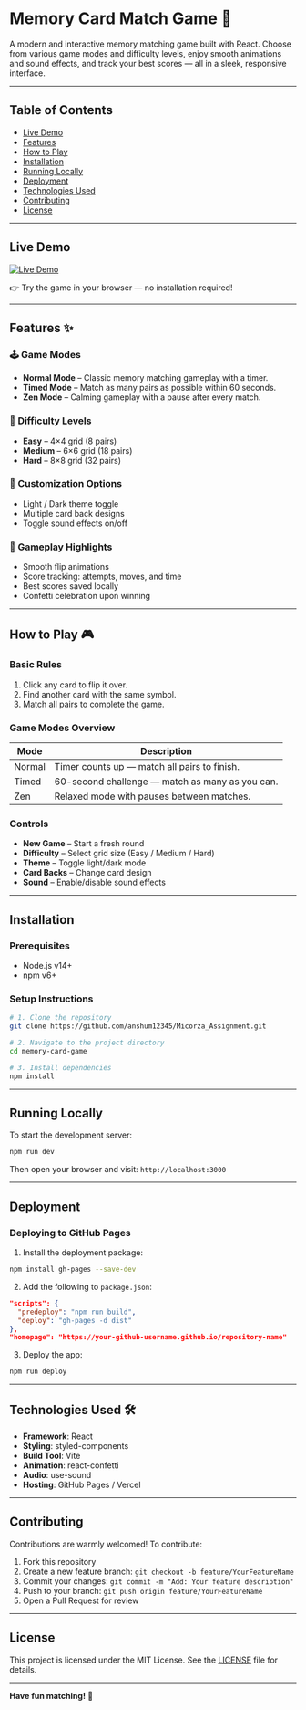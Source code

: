 # Memory Card Match Game 🎴

A modern and interactive memory matching game built with React. Choose from various game modes and difficulty levels, enjoy smooth animations and sound effects, and track your best scores — all in a sleek, responsive interface.

---

## Table of Contents

* [Live Demo](#live-demo)
* [Features](#features)
* [How to Play](#how-to-play)
* [Installation](#installation)
* [Running Locally](#running-locally)
* [Deployment](#deployment)
* [Technologies Used](#technologies-used)
* [Contributing](#contributing)
* [License](#license)

---

## Live Demo

[![Live Demo](https://img.shields.io/badge/Play%20Now-Live%20Demo-brightgreen)](https://micorza-assignment-vqcv.vercel.app/)

👉 Try the game in your browser — no installation required!

---

## Features ✨

### 🕹 Game Modes

* **Normal Mode** – Classic memory matching gameplay with a timer.
* **Timed Mode** – Match as many pairs as possible within 60 seconds.
* **Zen Mode** – Calming gameplay with a pause after every match.

### 🎯 Difficulty Levels

* **Easy** – 4×4 grid (8 pairs)
* **Medium** – 6×6 grid (18 pairs)
* **Hard** – 8×8 grid (32 pairs)

### 🎨 Customization Options

* Light / Dark theme toggle
* Multiple card back designs
* Toggle sound effects on/off

### 🧠 Gameplay Highlights

* Smooth flip animations
* Score tracking: attempts, moves, and time
* Best scores saved locally
* Confetti celebration upon winning

---

## How to Play 🎮

### Basic Rules

1. Click any card to flip it over.
2. Find another card with the same symbol.
3. Match all pairs to complete the game.

### Game Modes Overview

| Mode   | Description                                     |
| ------ | ----------------------------------------------- |
| Normal | Timer counts up — match all pairs to finish.    |
| Timed  | 60-second challenge — match as many as you can. |
| Zen    | Relaxed mode with pauses between matches.       |

### Controls

* **New Game** – Start a fresh round
* **Difficulty** – Select grid size (Easy / Medium / Hard)
* **Theme** – Toggle light/dark mode
* **Card Backs** – Change card design
* **Sound** – Enable/disable sound effects

---

## Installation

### Prerequisites

* Node.js v14+
* npm v6+

### Setup Instructions

```bash
# 1. Clone the repository
git clone https://github.com/anshum12345/Micorza_Assignment.git

# 2. Navigate to the project directory
cd memory-card-game

# 3. Install dependencies
npm install
```

---

## Running Locally

To start the development server:

```bash
npm run dev
```

Then open your browser and visit:
`http://localhost:3000`

---

## Deployment

### Deploying to GitHub Pages

1. Install the deployment package:

```bash
npm install gh-pages --save-dev
```

2. Add the following to `package.json`:

```json
"scripts": {
  "predeploy": "npm run build",
  "deploy": "gh-pages -d dist"
},
"homepage": "https://your-github-username.github.io/repository-name"
```

3. Deploy the app:

```bash
npm run deploy
```

---

## Technologies Used 🛠️

* **Framework**: React
* **Styling**: styled-components
* **Build Tool**: Vite
* **Animation**: react-confetti
* **Audio**: use-sound
* **Hosting**: GitHub Pages / Vercel

---

## Contributing

Contributions are warmly welcomed! To contribute:

1. Fork this repository
2. Create a new feature branch:
   `git checkout -b feature/YourFeatureName`
3. Commit your changes:
   `git commit -m "Add: Your feature description"`
4. Push to your branch:
   `git push origin feature/YourFeatureName`
5. Open a Pull Request for review

---

## License

This project is licensed under the MIT License. See the [LICENSE](./LICENSE) file for details.

---

**Have fun matching!** 🎉

